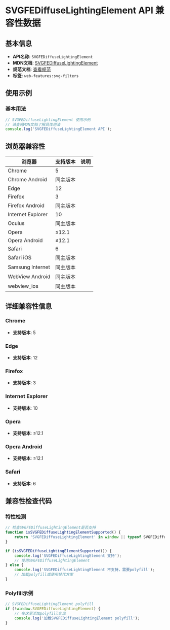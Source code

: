 # SVGFEDiffuseLightingElement API 兼容性数据

## 基本信息

- **API名称**: `SVGFEDiffuseLightingElement`
- **MDN文档**: [SVGFEDiffuseLightingElement](https://developer.mozilla.org/docs/Web/API/SVGFEDiffuseLightingElement)
- **规范文档**: [查看规范](https://drafts.fxtf.org/filter-effects/#InterfaceSVGFEDiffuseLightingElement)
- **标签**: `web-features:svg-filters`

## 使用示例

### 基本用法

```javascript
// SVGFEDiffuseLightingElement 使用示例
// 请查阅MDN文档了解具体用法
console.log('SVGFEDiffuseLightingElement API');
```

## 浏览器兼容性

| 浏览器 | 支持版本 | 说明 |
|--------|----------|------|
| Chrome | 5 |  |
| Chrome Android | 同主版本 |  |
| Edge | 12 |  |
| Firefox | 3 |  |
| Firefox Android | 同主版本 |  |
| Internet Explorer | 10 |  |
| Oculus | 同主版本 |  |
| Opera | ≤12.1 |  |
| Opera Android | ≤12.1 |  |
| Safari | 6 |  |
| Safari iOS | 同主版本 |  |
| Samsung Internet | 同主版本 |  |
| WebView Android | 同主版本 |  |
| webview_ios | 同主版本 |  |

## 详细兼容性信息

### Chrome

- **支持版本**: 5

### Edge

- **支持版本**: 12

### Firefox

- **支持版本**: 3

### Internet Explorer

- **支持版本**: 10

### Opera

- **支持版本**: ≤12.1

### Opera Android

- **支持版本**: ≤12.1

### Safari

- **支持版本**: 6

## 兼容性检查代码

### 特性检测

```javascript
// 检查SVGFEDiffuseLightingElement是否支持
function isSVGFEDiffuseLightingElementSupported() {
    return 'SVGFEDiffuseLightingElement' in window || typeof SVGFEDiffuseLightingElement !== 'undefined';
}

if (isSVGFEDiffuseLightingElementSupported()) {
    console.log('SVGFEDiffuseLightingElement 支持');
    // 使用SVGFEDiffuseLightingElement
} else {
    console.log('SVGFEDiffuseLightingElement 不支持，需要polyfill');
    // 加载polyfill或使用替代方案
}
```

### Polyfill示例

```javascript
// SVGFEDiffuseLightingElement polyfill
if (!window.SVGFEDiffuseLightingElement) {
    // 在这里添加polyfill实现
    console.log('加载SVGFEDiffuseLightingElement polyfill');
}
```

